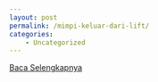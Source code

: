 ```yaml
---
layout: post
permalink: /mimpi-keluar-dari-lift/
categories:
    - Uncategorized
---
```


[Baca Selengkapnya](/08)